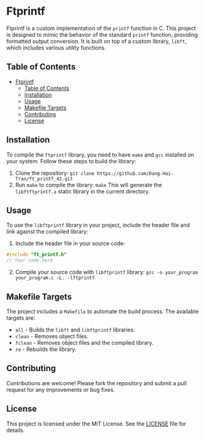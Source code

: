 # Ftprintf

Ftprintf is a custom implementation of the `printf` function in C. This project is designed to mimic the behavior of the standard `printf` function, providing formatted output conversion. It is built on top of a custom library, `libft`, which includes various utility functions.

## Table of Contents

- [Ftprintf](#ftprintf)
  - [Table of Contents](#table-of-contents)
  - [Installation](#installation)
  - [Usage](#usage)
  - [Makefile Targets](#makefile-targets)
  - [Contributing](#contributing)
  - [License](#license)

## Installation

To compile the `ftprintf` library, you need to have `make` and `gcc` installed on your system. Follow these steps to build the library:

1. Clone the repository:
   `git clone https://github.com/Dang-Hai-Tran/ft_printf_42.git`
2. Run `make` to compile the library:
   `make`
   This will generate the `libftftprintf.a` static library in the current directory.

## Usage

To use the `libftprintf` library in your project, include the header file and link against the compiled library:

1. Include the header file in your source code:

```c
#include "ft_printf.h"
// Your code here
```

2. Compile your source code with `libftprintf` library:
   `gcc -o your_program your_program.c -L. -lftprintf`

## Makefile Targets

The project includes a `Makefile` to automate the build process. The available targets are:

-   `all` - Builds the `libft` and `libftprintf` libraries.
-   `clean` - Removes object files.
-   `fclean` - Removes object files and the compiled library.
-   `re` - Rebuilds the library.

## Contributing

Contributions are welcome! Please fork the repository and submit a pull request for any improvements or bug fixes.

## License

This project is licensed under the MIT License. See the [LICENSE](LICENSE) file for details.
